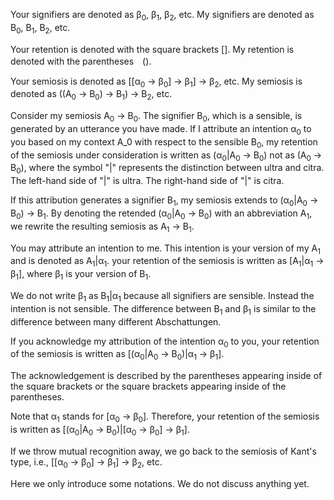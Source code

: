 Your signifiers are denoted as &beta;<sub>0</sub>, &beta;<sub>1</sub>, &beta;<sub>2</sub>, etc.
My signifiers are denoted as B<sub>0</sub>, B<sub>1</sub>, B<sub>2</sub>, etc.

Your retention is denoted with the square brackets [].
My retention is denoted with the parentheses　().

Your semiosis is denoted as [[&alpha;<sub>0</sub> -> &beta;<sub>0</sub>] -> &beta;<sub>1</sub>] -> &beta;<sub>2</sub>, etc.
My semiosis is denoted as ((A<sub>0</sub> -> B<sub>0</sub>) -> B<sub>1</sub>) -> B<sub>2</sub>, etc.

Consider my semiosis A<sub>0</sub> -> B<sub>0</sub>. The signifier B<sub>0</sub>, which is a sensible, is generated by an utterance you have made. If I attribute an intention &alpha;<sub>0</sub> to you based on my context A_0 with respect to the sensible B<sub>0</sub>, my retention of the semiosis under consideration is written as (&alpha;<sub>0</sub>|A<sub>0</sub> -> B<sub>0</sub>) not as (A<sub>0</sub> -> B<sub>0</sub>), where the symbol "|" represents the distinction between ultra and citra. The left-hand side of "|" is ultra. The right-hand side of "|" is citra.

If this attribution generates a signifier B<sub>1</sub>, my semiosis extends to (&alpha;<sub>0</sub>|A<sub>0</sub> -> B<sub>0</sub>) -> B<sub>1</sub>. By denoting the retended (&alpha;<sub>0</sub>|A<sub>0</sub> -> B<sub>0</sub>) with an abbreviation A<sub>1</sub>, we rewrite the resulting semiosis as A<sub>1</sub> -> B<sub>1</sub>.

You may attribute an intention to me. This intention is your version of my A<sub>1</sub> and is denoted as A<sub>1</sub>|&alpha;<sub>1</sub>. your retention of the semiosis is written as [A<sub>1</sub>|&alpha;<sub>1</sub> -> &beta;<sub>1</sub>], where &beta;<sub>1</sub> is your version of B<sub>1</sub>.

We do not write &beta;<sub>1</sub> as B<sub>1</sub>|&alpha;<sub>1</sub> because all signifiers are sensible. Instead the intention is not sensible. The difference between B<sub>1</sub> and &beta;<sub>1</sub> is similar to the difference between many different Abschattungen.

If you acknowledge my attribution of the intention &alpha;<sub>0</sub> to you, your retention of the semiosis is written as [(&alpha;<sub>0</sub>|A<sub>0</sub> -> B<sub>0</sub>)|&alpha;<sub>1</sub> -> &beta;<sub>1</sub>].

The acknowledgement is described by the parentheses appearing inside of the square brackets or the square brackets appearing inside of the parentheses.

Note that &alpha;<sub>1</sub> stands for [&alpha;<sub>0</sub> -> &beta;<sub>0</sub>]. Therefore, your retention of the semiosis is written as [(&alpha;<sub>0</sub>|A<sub>0</sub> -> B<sub>0</sub>)|[&alpha;<sub>0</sub> -> &beta;<sub>0</sub>] -> &beta;<sub>1</sub>].

If we throw mutual recognition away, we go back to the semiosis of Kant's type, i.e., [[&alpha;<sub>0</sub> -> &beta;<sub>0</sub>] -> &beta;<sub>1</sub>] -> &beta;<sub>2</sub>, etc.

Here we only introduce some notations. We do not discuss anything yet.

